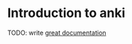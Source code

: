 # Introduction to anki

TODO: write [great documentation](http://jacobian.org/writing/what-to-write/)
